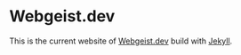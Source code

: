 # Webgeist.dev

This is the current website of [Webgeist.dev](https://webgeist.dev) build with [Jekyll](https://jekyllrb.com/).
